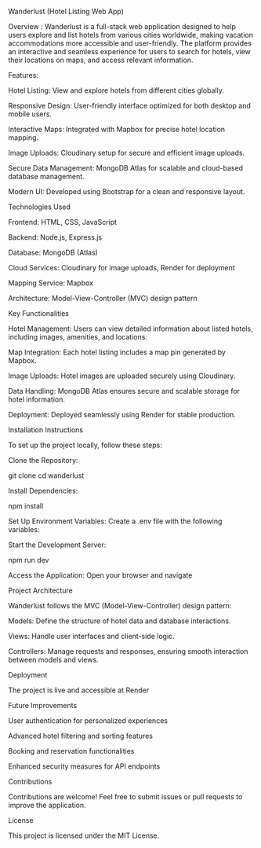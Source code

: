 Wanderlust (Hotel Listing Web App)

Overview : 
Wanderlust is a full-stack web application designed to help users explore and list hotels from various cities worldwide, making vacation accommodations more accessible and user-friendly. The platform provides an interactive and seamless experience for users to search for hotels, view their locations on maps, and access relevant information.

Features:

Hotel Listing: View and explore hotels from different cities globally.

Responsive Design: User-friendly interface optimized for both desktop and mobile users.

Interactive Maps: Integrated with Mapbox for precise hotel location mapping.

Image Uploads: Cloudinary setup for secure and efficient image uploads.

Secure Data Management: MongoDB Atlas for scalable and cloud-based database management.

Modern UI: Developed using Bootstrap for a clean and responsive layout.

Technologies Used

Frontend: HTML, CSS, JavaScript

Backend: Node.js, Express.js

Database: MongoDB (Atlas)

Cloud Services: Cloudinary for image uploads, Render for deployment

Mapping Service: Mapbox

Architecture: Model-View-Controller (MVC) design pattern

Key Functionalities

Hotel Management: Users can view detailed information about listed hotels, including images, amenities, and locations.

Map Integration: Each hotel listing includes a map pin generated by Mapbox.

Image Uploads: Hotel images are uploaded securely using Cloudinary.

Data Handling: MongoDB Atlas ensures secure and scalable storage for hotel information.

Deployment: Deployed seamlessly using Render for stable production.

Installation Instructions

To set up the project locally, follow these steps:

Clone the Repository:

git clone <repository-url>
cd wanderlust

Install Dependencies:

npm install

Set Up Environment Variables:
Create a .env file with the following variables:



Start the Development Server:

npm run dev

Access the Application:
Open your browser and navigate 

Project Architecture

Wanderlust follows the MVC (Model-View-Controller) design pattern:

Models: Define the structure of hotel data and database interactions.

Views: Handle user interfaces and client-side logic.

Controllers: Manage requests and responses, ensuring smooth interaction between models and views.

Deployment

The project is live and accessible at Render

Future Improvements

User authentication for personalized experiences

Advanced hotel filtering and sorting features

Booking and reservation functionalities

Enhanced security measures for API endpoints

Contributions

Contributions are welcome! Feel free to submit issues or pull requests to improve the application.

License

This project is licensed under the MIT License.

